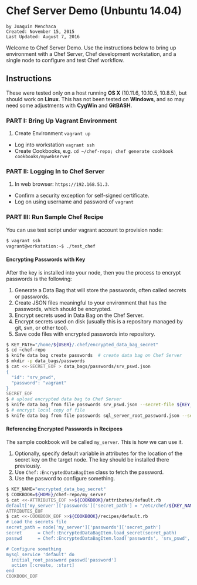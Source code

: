 # **Chef Server Demo (Unbuntu 14.04)**
    by Joaquin Menchaca
    Created: November 15, 2015
    Last Updated: August 7, 2016

Welcome to Chef Server Demo.  Use the instructions below to bring up environment with a Chef Server, Chef development workstation, and a single node to configure and test Chef workflow.

## **Instructions**

These were tested only on a host running **OS X** (10.11.6, 10.10.5, 10.8.5), but should work on **Linux**.  This has not been tested on **Windows**, and so may need some adjustments with **CygWin** and **GitBASH**.

### **PART I: Bring Up Vagrant Environment**

1. Create Environment `vagrant up`
* Log into workstation `vagrant ssh`
* Create Cookbooks, e.g. `cd ~/chef-repo; chef generate cookbook cookbooks/mywebserver`

### **PART II: Logging In to Chef Server**

1. In web browser: `https://192.168.51.3`.
* Confirm a security exception for self-signed certificate.
* Log on using username and password of `vagrant`

### **PART III: Run Sample Chef Recipe**

You can use test script under vagrant account to provision node:

```bash
$ vagrant ssh
vagrant@workstation:~$ ./test_chef
```


#### **Encrypting Passwords with Key**

After the key is installed into your node, then you the process to encrypt passwords is the following:

1. Generate a Data Bag that will store the passwords, often called secrets or passwords.
2. Create JSON files meaningful to your environment that has the passwords, which should be encrypted.
3. Encrypt secrets used in Data Bag on the Chef Server.
4. Encrypt secrets used on disk (usually this is a repository managed by git, svn, or other tool).
5. Save code files with encrypted passwords into repository.

```bash
$ KEY_PATH="/home/${USER}/.chef/encrypted_data_bag_secret"
$ cd ~chef-repo
$ knife data bag create passwords  # create data bag on Chef Server
$ mkdir -p data_bags/passwords
$ cat <<-SECRET_EOF > data_bags/passwords/srv_pswd.json
{
  "id": "srv_pswd",
  "password": "vagrant"
}
SECRET_EOF
$ # upload encrypted data bag to Chef Server
$ knife data bag from file passwords srv_pswd.json --secret-file ${KEY_PATH}
$ # encrypt local copy of file
$ knife data bag from file passwords sql_server_root_password.json --secret-file ${KEY_PATH} --local-mode
```

#### **Referencing Encrypted Passwords in Recipees**

The sample cookbook will be called `my_server`.  This is how we can use it.

1. Optionally, specify default variable in attributes for the location of the secret key on the target node.  The key should be installed there previously.
2. Use `Chef::EncryptedDataBagItem` class to fetch the password.
3. Use the pasword to configure something.

```bash
$ KEY_NAME="encrypted_data_bag_secret"
$ COOKBOOK=${HOME}/chef-repo/my_server
$ cat <<-ATTRIBUTES_EOF >>${COOKBOOK}/attributes/default.rb
default['my_server']['passwords']['secret_path'] = "/etc/chef/${KEY_NAME}"
ATTRIBUTES_EOF
$ cat <<-COOKBOOK_EOF >>${COOKBOOK}/recipes/default.rb
# Load the secrets file
secret_path = node['my_server']['passwords']['secret_path']
secret      = Chef::EncryptedDataBagItem.load_secret(secret_path)
passwd      = Chef::EncryptedDataBagItem.load('passwords', 'srv_pswd', secret)

# Configure something
mysql_service 'default' do
  initial_root_password passwd['password']
  action [:create, :start]
end
COOKBOOK_EOF
```
